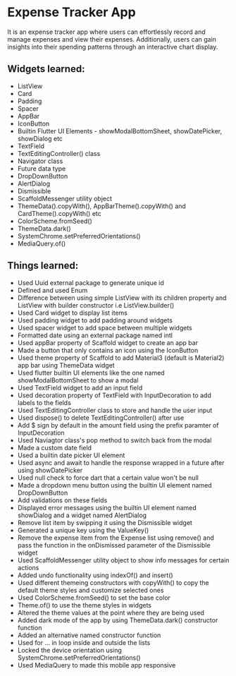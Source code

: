 # Expense Tracker App

It is an expense tracker app where users can effortlessly record and manage expenses and view their expenses. Additionally, users can gain insights into their spending patterns through an interactive chart display.

## Widgets learned:

- ListView
- Card
- Padding
- Spacer
- AppBar
- IconButton
- Builtin Flutter UI Elements - showModalBottomSheet, showDatePicker, showDialog etc
- TextField
- TextEditingController() class
- Navigator class
- Future data type
- DropDownButton
- AlertDialog
- Dismissible
- ScaffoldMessenger utility object
- ThemeData().copyWith(), AppBarTheme().copyWith() and CardTheme().copyWith() etc
- ColorScheme.fromSeed()
- ThemeData.dark()
- SystemChrome.setPreferredOrientations()
- MediaQuery.of()

## Things learned:

- Used Uuid external package to generate unique id
- Defined and used Enum
- Difference between using simple ListView with its children property and ListView with builder constructor i.e ListView.builder()
- Used Card widget to display list items
- Used padding widget to add padding around widgets
- Used spacer widget to add space between multiple widgets
- Formatted date using an external package named intl
- Used appBar property of Scaffold widget to create an app bar
- Made a button that only contains an icon using the IconButton
- Used theme property of Scaffold to add Material3 (default is Material2) app bar using ThemeData widget
- Used flutter builtin UI elements like the one named showModalBottomSheet to show a modal
- Used TextField widget to add an input field
- Used decoration property of TextField with InputDecoration to add labels to the fields
- Used TextEditingController class to store and handle the user input
- Used dispose() to delete TextEditingController() after use
- Add $ sign by default in the amount field using the prefix paramter of InputDecoration
- Used Naviagtor class's pop method to switch back from the modal
- Made a custom date field
- Used a builtin date picker UI element
- Used async and await to handle the response wrapped in a future after using showDatePicker
- Used null check to force dart that a certain value won't be null
- Made a dropdown menu button using the builtin UI element named DropDownButton
- Add validations on these fields
- Displayed error messages using the builtin UI element named showDialog and a widget named AlertDialog
- Remove list item by swipping it using the Dismissible widget
- Generated a unique key using the ValueKey()
- Remove the expense item from the Expense list using remove() and pass the function in the onDismissed parameter of the Dismissible widget
- Used ScaffoldMessenger utility object to show info messages for certain actions
- Added undo functionality using indexOf() and insert()
- Used different themeing constructors with copyWith() to copy the default theme styles and customize selected ones
- Used ColorScheme.fromSeed() to set the base color
- Theme.of() to use the theme styles in widgets
- Altered the theme values at the point where they are being used
- Added dark mode of the app by using ThemeData.dark() constructor function
- Added an alternative named constructor function
- Used for ... in loop inside and outside the lists
- Locked the device orientation using SystemChrome.setPreferredOrientations()
- Used MediaQuery to made this mobile app responsive
